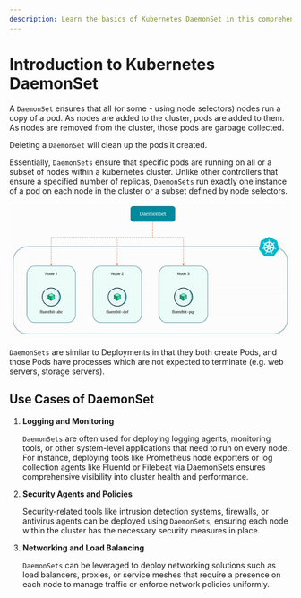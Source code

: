 ```yaml
---
description: Learn the basics of Kubernetes DaemonSet in this comprehensive introduction. Discover how DaemonSet works and its crucial role in managing applications seamlessly across your cluster.
---
```


# Introduction to Kubernetes DaemonSet

A `DaemonSet` ensures that all (or some - using node selectors) nodes run a copy of a pod. As nodes are added to the cluster, pods are added to them. As nodes are removed from the cluster, those pods are garbage collected.

Deleting a `DaemonSet` will clean up the pods it created.

Essentially, `DaemonSets` ensure that specific pods are running on all or a subset of nodes within a kubernetes cluster. Unlike other controllers that ensure a specified number of replicas, `DaemonSets` run exactly one instance of a pod on each node in the cluster or a subset defined by node selectors.

<p align="center">
    <img src="../../../../assets/eks-course-images/daemonset/daemonset.gif" alt="DaemonSet Overview" width="550" />
</p>

`DaemonSets` are similar to Deployments in that they both create Pods, and those Pods have processes which are not expected to terminate (e.g. web servers, storage servers).


## Use Cases of DaemonSet

1. **Logging and Monitoring**

    `DaemonSets` are often used for deploying logging agents, monitoring tools, or other system-level applications that need to run on every node. For instance, deploying tools like Prometheus node exporters or log collection agents like Fluentd or Filebeat via DaemonSets ensures comprehensive visibility into cluster health and performance.

2. **Security Agents and Policies**

    Security-related tools like intrusion detection systems, firewalls, or antivirus agents can be deployed using `DaemonSets`, ensuring each node within the cluster has the necessary security measures in place.

3. **Networking and Load Balancing**

    `DaemonSets` can be leveraged to deploy networking solutions such as load balancers, proxies, or service meshes that require a presence on each node to manage traffic or enforce network policies uniformly.